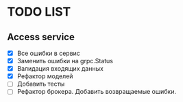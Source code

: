 # TODO LIST

## Access service
- [x] Все ошибки в сервис
- [x] Заменить ошибки на grpc.Status
- [x] Валидация входящих данных
- [x] Рефактор моделей
- [ ] Добавить тесты
- [ ] Рефактор брокера. Добавить возвращаемые ошибки.